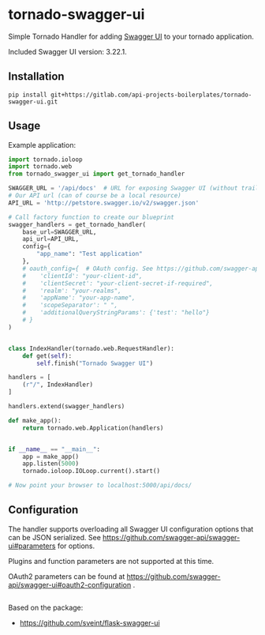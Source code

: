 # tornado-swagger-ui

Simple Tornado Handler for adding [Swagger UI](https://github.com/swagger-api/swagger-ui) to your tornado application.

Included Swagger UI version: 3.22.1.

## Installation

`pip install git+https://gitlab.com/api-projects-boilerplates/tornado-swagger-ui.git`

## Usage

Example application:

```python
import tornado.ioloop
import tornado.web
from tornado_swagger_ui import get_tornado_handler

SWAGGER_URL = '/api/docs'  # URL for exposing Swagger UI (without trailing '/')
# Our API url (can of course be a local resource)
API_URL = 'http://petstore.swagger.io/v2/swagger.json'

# Call factory function to create our blueprint
swagger_handlers = get_tornado_handler(
    base_url=SWAGGER_URL,
    api_url=API_URL,
    config={
        "app_name": "Test application"
    },
    # oauth_config={  # OAuth config. See https://github.com/swagger-api/swagger-ui#oauth2-configuration .
    #    'clientId': "your-client-id",
    #    'clientSecret': "your-client-secret-if-required",
    #    'realm': "your-realms",
    #    'appName': "your-app-name",
    #    'scopeSeparator': " ",
    #    'additionalQueryStringParams': {'test': "hello"}
    # }
)


class IndexHandler(tornado.web.RequestHandler):
    def get(self):
        self.finish("Tornado Swagger UI")

handlers = [
    (r"/", IndexHandler)
]

handlers.extend(swagger_handlers)

def make_app():
    return tornado.web.Application(handlers)


if __name__ == "__main__":
    app = make_app()
    app.listen(5000)
    tornado.ioloop.IOLoop.current().start()

# Now point your browser to localhost:5000/api/docs/

```

## Configuration

The handler supports overloading all Swagger UI configuration options that can be JSON serialized.
See https://github.com/swagger-api/swagger-ui#parameters for options.

Plugins and function parameters are not supported at this time.

OAuth2 parameters can be found at https://github.com/swagger-api/swagger-ui#oauth2-configuration .

## 

Based on the package:

* https://github.com/sveint/flask-swagger-ui